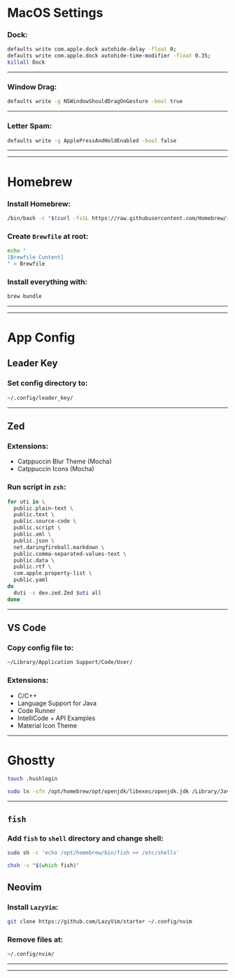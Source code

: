 # MacOS Settings
### Dock:
```zsh
defaults write com.apple.dock autohide-delay -float 0;
defaults write com.apple.dock autohide-time-modifier -float 0.35;
killall Dock
```
---
### Window Drag:
```zsh
defaults write -g NSWindowShouldDragOnGesture -bool true
```
---
### Letter Spam:
```zsh
defaults write -g ApplePressAndHoldEnabled -bool false
```
---
---
# Homebrew
### Install Homebrew:
```zsh
/bin/bash -c "$(curl -fsSL https://raw.githubusercontent.com/Homebrew/install/HEAD/install.sh)"
```
### Create `Brewfile` at root:
```zsh
echo "
[Brewfile Content]
" > Brewfile
```
### Install everything with:
```zsh
brew bundle
```
---
---
# App Config
## Leader Key
### Set config directory to:
```zsh
~/.config/leader_key/
```
---
## Zed
### Extensions:
- Catppuccin Blur Theme (Mocha)
- Catppuccin Icons (Mocha)
### Run script in `zsh`:
```zsh
for uti in \
  public.plain-text \
  public.text \
  public.source-code \
  public.script \
  public.xml \
  public.json \
  net.daringfireball.markdown \
  public.comma-separated-values-text \
  public.data \
  public.rtf \
  com.apple.property-list \
  public.yaml
do
  duti -s dev.zed.Zed $uti all
done
```
---
## VS Code
### Copy config file to:
```zsh
~/Library/Application Support/Code/User/
```
### Extensions:
- C/C++
- Language Support for Java
- Code Runner
- IntelliCode + API Examples
- Material Icon Theme
---
# Ghostty
```zsh
touch .hushlogin
```

```zsh
sudo ln -sfn /opt/homebrew/opt/openjdk/libexec/openjdk.jdk /Library/Java/JavaVirtualMachines/openjdk.jdk
```
---
## `fish`
### Add `fish` to `shell` directory and change shell:
```zsh
sudo sh -c 'echo /opt/homebrew/bin/fish >> /etc/shells'
```

```zsh
chsh -s "$(which fish)"
```
## Neovim
### Install `LazyVim`:
```zsh
git clone https://github.com/LazyVim/starter ~/.config/nvim
```
### Remove files at:
```zsh
~/.config/nvim/
```
---
---
